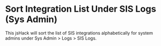 # Sort Integration List Under SIS Logs (Sys Admin)
This jsHack will sort the list of SIS integrations alphabetically for system admins under Sys Admin > Logs > SIS Logs.